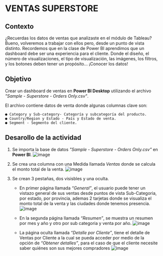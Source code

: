 # VENTAS SUPERSTORE

## Contexto

¿Recuerdas los datos de ventas que analizaste en el módulo de Tableau? Bueno, volveremos a trabajar con ellos pero, desde un punto de vista distinto. Recordemos que en
la clase de Power BI aprendimos que un dashboard debe ser una experiencia para el cliente. Donde el diseño, el número de visualizaciones, el tipo de visualización, las
imágenes, los filtros, y los botones deben tener un propósito… ¡Conocer los datos!

## Objetivo

Crear un dashboard de ventas en **Power BI Desktop** utilizando el archivo _"Sample - Superstore - Orders Only.csv"_.
  
  El archivo contiene datos de venta donde algunas columnas clave son:
    
    ● Category y Sub-category- Categoría y subcategoría del producto.
    ● Country/Region y Estado - País y Estado de venta.
    ● Segment - Segmento del cliente.

## Desarollo de la actividad

1. Se importa la base de datos _"Sample - Superstore - Orders Only.csv"_ en __Power BI__.
   ![image](https://github.com/user-attachments/assets/19d6ced6-e2af-40f7-8823-9c4c369b6db2)

2. Se crea una columna con una Medida llamada _Ventas_ donde se calcula el monto total de la venta.
   ![image](https://github.com/user-attachments/assets/a699bc15-58aa-465a-817e-9e89ffb72fd5)

4. Se crean 3 pestañas, dos visisbles y una oculta.
   * En primer página llamada _“General”_, el usuario puede tener un vistazo general de sus ventas desde puntos de vista Sub-Categoria, por estado, por provincia, ademas 2 tarjetas donde se visualiza el monto total de la venta y las ciudades donde tenemos presencia.
     ![image](https://github.com/user-attachments/assets/32b6da20-0d34-4f54-b15b-a75197dfd1ec)

   * En la segunda página llamada _“Resumen”_, se muestra un resumen por mes y año y otro por sub categoria y venta por año.
     ![image](https://github.com/user-attachments/assets/8c33d8b1-09f2-438b-8063-852b86d7e590)

   * La página oculta llamada _“Detalle por Cliente”_, tiene el detalle de Ventas por Cliente a la cual se pueda acceder por medio de la opción de _“Obtener detalles”_, para el caso de que el cliente necesite saber quiénes son sus mejores compradores
     ![image](https://github.com/user-attachments/assets/16a13da6-bf58-47f5-bd6c-cf94a9a2cb8c)
